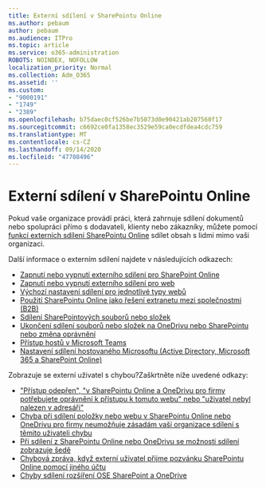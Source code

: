 ```yaml
---
title: Externí sdílení v SharePointu Online
ms.author: pebaum
author: pebaum
ms.audience: ITPro
ms.topic: article
ms.service: o365-administration
ROBOTS: NOINDEX, NOFOLLOW
localization_priority: Normal
ms.collection: Adm_O365
ms.assetid: ''
ms.custom:
- "9000191"
- "1749"
- "2389"
ms.openlocfilehash: b75daec0cf526be7b5073d0e90421ab207560f17
ms.sourcegitcommit: c6692ce0fa1358ec3529e59ca0ecdfdea4cdc759
ms.translationtype: MT
ms.contentlocale: cs-CZ
ms.lasthandoff: 09/14/2020
ms.locfileid: "47708496"
---
```

# <a name="external-sharing-in-sharepoint-online"></a>Externí sdílení v SharePointu Online

Pokud vaše organizace provádí práci, která zahrnuje sdílení dokumentů nebo spolupráci přímo s dodavateli, klienty nebo zákazníky, můžete pomocí [funkcí externích sdílení SharePointu Online](https://docs.microsoft.com/sharepoint/external-sharing-overview) sdílet obsah s lidmi mimo vaši organizaci.

Další informace o externím sdílení najdete v následujících odkazech:

- [Zapnutí nebo vypnutí externího sdílení pro SharePoint Online](https://docs.microsoft.com/sharepoint/turn-external-sharing-on-or-off)
- [Zapnutí nebo vypnutí externího sdílení pro web](https://docs.microsoft.com/sharepoint/change-external-sharing-site)
- [Výchozí nastavení sdílení pro jednotlivé typy webů](https://docs.microsoft.com/Office365/Enterprise/microsoft-365-guest-settings#sharepoint-site-level)
- [Použití SharePointu Online jako řešení extranetu mezi společnostmi (B2B)](https://docs.microsoft.com/sharepoint/create-b2b-extranet)
- [Sdílení SharePointových souborů nebo složek](https://support.office.com/article/share-sharepoint-files-or-folders-1fe37332-0f9a-4719-970e-d2578da4941c)
- [Ukončení sdílení souborů nebo složek na OneDrivu nebo SharePointu nebo změna oprávnění](https://support.office.com/article/stop-sharing-onedrive-or-sharepoint-files-or-folders-or-change-permissions-0a36470f-d7fe-40a0-bd74-0ac6c1e13323)
- [Přístup hostů v Microsoft Teams](https://docs.microsoft.com/MicrosoftTeams/guest-access)
- [Nastavení sdílení hostovaného Microsoftu (Active Directory, Microsoft 365 a SharePoint Online)](https://docs.microsoft.com/Office365/Enterprise/microsoft-365-guest-settings)

Zobrazuje se externí uživatel s chybou?Zaškrtněte níže uvedené odkazy:

- ["Přístup odepřen", "v SharePointu Online a OneDrivu pro firmy potřebujete oprávnění k přístupu k tomuto webu" nebo "uživatel nebyl nalezen v adresáři"](https://docs.microsoft.com/sharepoint/support/administration/access-denied-or-need-permission-error-sharepoint-online-or-onedrive-for-business)
- [Chyba při sdílení položky nebo webu v SharePointu Online nebo OneDrivu pro firmy neumožňuje zásadám vaší organizace sdílení s těmito uživateli chybu](https://docs.microsoft.com/sharepoint/support/administration/organization-policies-do-not-allow-you-to-share-with-users-error)
- [Při sdílení z SharePointu Online nebo OneDrivu se možnosti sdílení zobrazuje šedě](https://docs.microsoft.com/sharepoint/support/administration/sharing-options-grayed-out-when-sharing-from-sharepoint-online-or-onedrive)
- [Chybová zpráva, když externí uživatel přijme pozvánku SharePointu Online pomocí jiného účtu](https://docs.microsoft.com/sharepoint/support/sharing-and-permissions/error-when-external-user-accepts-an-invitation-by-using-another-account)
- [Chyby sdílení rozšíření OSE SharePoint a OneDrive](https://docs.microsoft.com/sharepoint/sharepoint-onedrive-error-message)


